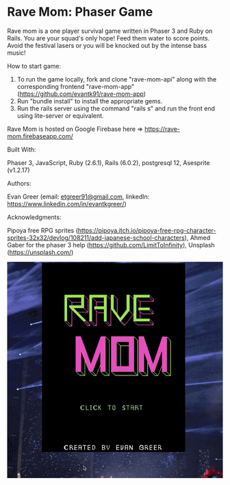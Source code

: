# Rave Mom: Phaser Game

Rave mom is a one player survival game written in Phaser 3 and Ruby on Rails. You are your squad's only hope! Feed them water to score points. Avoid the festival lasers or you will be knocked out by the intense bass music!

How to start game:

1. To run the game locally, fork and clone "rave-mom-api" along with the corresponding frontend "rave-mom-app" (https://github.com/evantk91/rave-mom-app)
2. Run "bundle install" to install the appropriate gems.
3. Run the rails server using the command "rails s" and run the front end using lite-server or equivalent.

Rave Mom is hosted on Google Firebase here => https://rave-mom.firebaseapp.com/

Built With:

Phaser 3, JavaScript, Ruby (2.6.1), Rails (6.0.2), postgresql 12, Asesprite (v1.2.17)

Authors:

Evan Greer (email: etgreer91@gmail.com, linkedIn: https://www.linkedin.com/in/evantkgreer/)

Acknowledgments:

Pipoya free RPG sprites (https://pipoya.itch.io/pipoya-free-rpg-character-sprites-32x32/devlog/108211/add-japanese-school-characters), Ahmed Gaber for the phaser 3 help (https://github.com/LimitToInfinity), Unsplash (https://unsplash.com/)

![](demo.gif)

